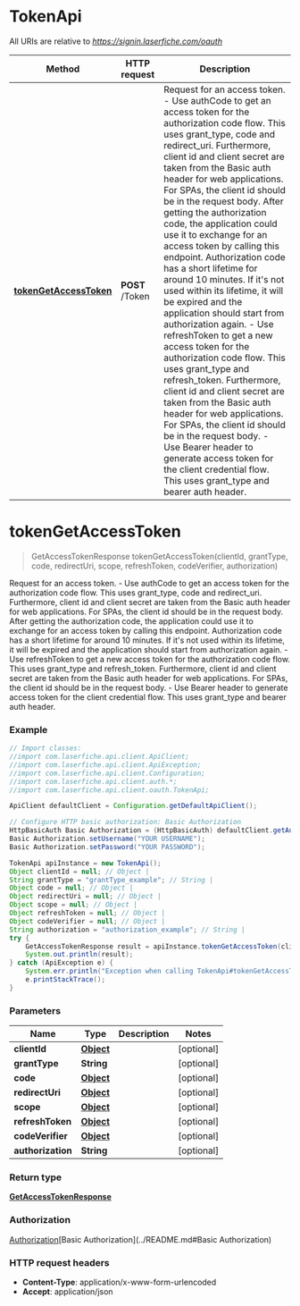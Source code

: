 # TokenApi

All URIs are relative to *https://signin.laserfiche.com/oauth*

Method | HTTP request | Description
------------- | ------------- | -------------
[**tokenGetAccessToken**](TokenApi.md#tokenGetAccessToken) | **POST** /Token | Request for an access token. - Use authCode to get an access token for the authorization code flow. This uses grant_type, code and redirect_uri. Furthermore, client id and client secret are taken from the Basic auth header for web applications. For SPAs, the client id should be in the request body. After getting the authorization code, the application could use it to exchange for an access token by calling this endpoint. Authorization code has a short lifetime for around 10 minutes. If it&#x27;s not used within its lifetime, it will be expired and the application should start from authorization again. - Use refreshToken to get a new access token for the authorization code flow. This uses grant_type and refresh_token. Furthermore, client id and client secret are taken from the Basic auth header for web applications. For SPAs, the client id should be in the request body. - Use Bearer header to generate access token for the client credential flow. This uses grant_type and bearer auth header.

<a name="tokenGetAccessToken"></a>
# **tokenGetAccessToken**
> GetAccessTokenResponse tokenGetAccessToken(clientId, grantType, code, redirectUri, scope, refreshToken, codeVerifier, authorization)

Request for an access token. - Use authCode to get an access token for the authorization code flow. This uses grant_type, code and redirect_uri. Furthermore, client id and client secret are taken from the Basic auth header for web applications. For SPAs, the client id should be in the request body. After getting the authorization code, the application could use it to exchange for an access token by calling this endpoint. Authorization code has a short lifetime for around 10 minutes. If it&#x27;s not used within its lifetime, it will be expired and the application should start from authorization again. - Use refreshToken to get a new access token for the authorization code flow. This uses grant_type and refresh_token. Furthermore, client id and client secret are taken from the Basic auth header for web applications. For SPAs, the client id should be in the request body. - Use Bearer header to generate access token for the client credential flow. This uses grant_type and bearer auth header.

### Example
```java
// Import classes:
//import com.laserfiche.api.client.ApiClient;
//import com.laserfiche.api.client.ApiException;
//import com.laserfiche.api.client.Configuration;
//import com.laserfiche.api.client.auth.*;
//import com.laserfiche.api.client.oauth.TokenApi;

ApiClient defaultClient = Configuration.getDefaultApiClient();

// Configure HTTP basic authorization: Basic Authorization
HttpBasicAuth Basic Authorization = (HttpBasicAuth) defaultClient.getAuthentication("Basic Authorization");
Basic Authorization.setUsername("YOUR USERNAME");
Basic Authorization.setPassword("YOUR PASSWORD");

TokenApi apiInstance = new TokenApi();
Object clientId = null; // Object | 
String grantType = "grantType_example"; // String | 
Object code = null; // Object | 
Object redirectUri = null; // Object | 
Object scope = null; // Object | 
Object refreshToken = null; // Object | 
Object codeVerifier = null; // Object | 
String authorization = "authorization_example"; // String | 
try {
    GetAccessTokenResponse result = apiInstance.tokenGetAccessToken(clientId, grantType, code, redirectUri, scope, refreshToken, codeVerifier, authorization);
    System.out.println(result);
} catch (ApiException e) {
    System.err.println("Exception when calling TokenApi#tokenGetAccessToken");
    e.printStackTrace();
}
```

### Parameters

Name | Type | Description  | Notes
------------- | ------------- | ------------- | -------------
 **clientId** | [**Object**](.md)|  | [optional]
 **grantType** | **String**|  | [optional]
 **code** | [**Object**](.md)|  | [optional]
 **redirectUri** | [**Object**](.md)|  | [optional]
 **scope** | [**Object**](.md)|  | [optional]
 **refreshToken** | [**Object**](.md)|  | [optional]
 **codeVerifier** | [**Object**](.md)|  | [optional]
 **authorization** | **String**|  | [optional]

### Return type

[**GetAccessTokenResponse**](GetAccessTokenResponse.md)

### Authorization

[Authorization](../README.md#Authorization)[Basic Authorization](../README.md#Basic Authorization)

### HTTP request headers

 - **Content-Type**: application/x-www-form-urlencoded
 - **Accept**: application/json

